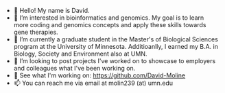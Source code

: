 - 👋 Hello! My name is David.
- 👀 I’m interested in bioinformatics and genomics. My goal is to learn more coding and genomics concepts and apply these skills towards gene therapies.
- 🌱 I’m currently a graduate student in the Master's of Biological Sciences program at the University of Minnesota. Additioanlly, I earned my B.A. in Biology, Society and Environment also at UMN.
- 💞️ I’m looking to post projects I've worked on to showcase to employers and colleagues what I've been working on.
- :brain: See what I'm working on: https://github.com/David-Moline
- 📫 You can reach me via email at molin239 (at) umn.edu

<!---
Dmolin239/Dmolin239 is a ✨ special ✨ repository because its `README.md` (this file) appears on your GitHub profile.
You can click the Preview link to take a look at your changes.
--->
